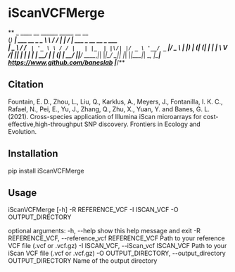 # iScanVCFMerge

**  _ ____               __     ______ _____ __  __                      
 (_) ___|  ___ __ _ _ _\ \   / / ___|  ___|  \/  | ___ _ __ __ _  ___  
 | \___ \ / __/ _` | '_ \ \ / / |   | |_  | |\/| |/ _ \ '__/ _` |/ _ \ 
 | |___) | (_| (_| | | | \ V /| |___|  _| | |  | |  __/ | | (_| |  __/ 
 |_|____/ \___\__,_|_| |_|\_/  \____|_|   |_|  |_|\___|_|  \__, |\___| 
                  https://www.github.com/baneslab          |___/**

## Citation
Fountain, E. D., Zhou, L., Liu, Q., Karklus, A., Meyers, J., Fontanilla, I. K. C., Rafael, N., Pei, E., Yu, J., Zhang, Q., Zhu, X., Yuan, Y. and Banes, G. L. (2021). Cross-species application of Illumina iScan microarrays for cost-effective,high-throughput SNP discovery. Frontiers in Ecology and Evolution.
                
## Installation

pip install iScanVCFMerge

## Usage

iScanVCFMerge [-h] -R REFERENCE_VCF -I ISCAN_VCF -O OUTPUT_DIRECTORY

optional arguments:
  -h, --help            show this help message and exit
  -R REFERENCE_VCF, --reference_vcf REFERENCE_VCF
                        Path to your reference VCF file (.vcf or .vcf.gz)
  -I ISCAN_VCF, --iScan_vcf ISCAN_VCF
                        Path to your iScan VCF file (.vcf or .vcf.gz)
  -O OUTPUT_DIRECTORY, --output_directory OUTPUT_DIRECTORY
                        Name of the output directory
